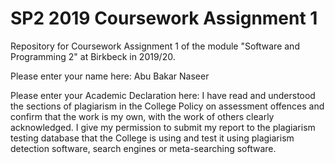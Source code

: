 # SP2 2019 Coursework Assignment 1

Repository for Coursework Assignment 1 of the module
"Software and Programming 2" at Birkbeck in 2019/20.

Please enter your name here: Abu Bakar Naseer

Please enter your Academic Declaration here: I have read and understood the sections of plagiarism in the College
                                             Policy on assessment offences and confirm that the work is my own,
                                             with the work of others clearly acknowledged. I give my permission to
                                             submit my report to the plagiarism testing database that the College
                                             is using and test it using plagiarism detection software, search engines
                                             or meta-searching software.


